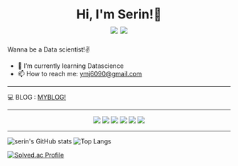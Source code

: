 <h1 align="center">
Hi, I'm Serin!👋

<div align="center">
  <img src="https://komarev.com/ghpvc/?username=srinlin&label=Profile%20Views&color=EB70B0&style=fla">
<a href="https://hits.seeyoufarm.com"><img src="https://hits.seeyoufarm.com/api/count/incr/badge.svg?url=https%3A%2F%2Fgithub.com%2Fsrinlin&count_bg=%233D81C8&title_bg=%23555555&icon=&icon_color=%23E7E7E7&title=hits&edge_flat=false"/></a>
</div>
</h1>
  
Wanna be a Data scientist!✌

- 🌱 I’m currently learning Datascience
- 📫 How to reach me: ymj6090@gmail.com

<hr>

💻 BLOG : [MYBLOG!](https://letslovelovelove.tistory.com/)
<hr>
<p align="center">

<img src="https://img.shields.io/badge/python-3670A0?style=for-the-badge&logo=python&logoColor=ffdd54"/>
<img src="https://img.shields.io/badge/pandas-%23150458.svg?style=for-the-badge&logo=pandas&logoColor=white"/>
<img src="https://img.shields.io/badge/numpy-%23013243.svg?style=for-the-badge&logo=numpy&logoColor=white"/>
<img src="https://img.shields.io/badge/scikit--learn-%23F7931E.svg?style=for-the-badge&logo=scikit-learn&logoColor=white"/>
<img src="https://img.shields.io/badge/TensorFlow-%23FF6F00.svg?style=for-the-badge&logo=TensorFlow&logoColor=white"/>
<img src="https://img.shields.io/badge/PyTorch-%23EE4C2C.svg?style=for-the-badge&logo=PyTorch&logoColor=white"/>
</p>
<hr>

![serin's GitHub stats](https://github-readme-stats.vercel.app/api?username=srinlin&show_icons=true&theme=tokyonight) 
![Top Langs](https://github-readme-stats.vercel.app/api/top-langs/?username=srinlin&layout=compact&theme=graywhite)

[![Solved.ac Profile](http://mazassumnida.wtf/api/v2/generate_badge?boj=kjdoro627)](https://solved.ac/kjdoro627/)
